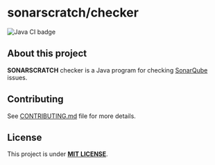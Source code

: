 # sonarscratch/checker

![Java CI badge](https://github.com/tcdorg/sonarscratch-checker/workflows/Java%20CI/badge.svg)

## About this project

**SONARSCRATCH** checker is a Java program for checking [SonarQube](https://www.sonarqube.org) issues.

## Contributing

See [CONTRIBUTING.md](CONTRIBUTING.md) file for more details.

## License

This project is under [**MIT LICENSE**](LICENSE.txt).
